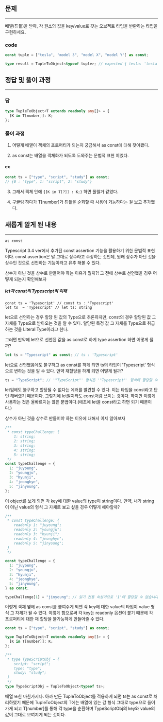 ## 문제

---

배열(튜플)을 받아, 각 원소의 값을 key/value로 갖는 오브젝트 타입을 반환하는 타입을 구현하세요.

### code

```ts
const tuple = ["tesla", "model 3", "model X", "model Y"] as const;

type result = TupleToObject<typeof tuple>; // expected { tesla: 'tesla', 'model 3': 'model 3', 'model X': 'model X', 'model Y': 'model Y'}
```

## 정답 및 풀이 과정

---

### 답

```ts
type TupleToObject<T extends readonly any[]> = {
  [K in T[number]]: K;
};
```

### 풀이 과정

1. 어떻게 배열이 객체의 프로퍼티가 되는지 궁금해서 as const에 대해 찾아봤다.

2. as const는 배열을 객체화가 되도록 도와주는 문법적 표현 이었다.

#### ex

```ts
const ts = ["type", "script", "study"] as const;
// {0 : "type", 1: "script", 2: "study"}
```

3. 그래서 객체 안에 `{[K in T[?]] : K;}` 하면 풀릴거 같았다.

4. 구글링 하다가 T[number]가 튜플을 순회할 때 사용이 가능하다는 걸 보고 추가했다.

## 새롭게 알게 된 내용

---

`as const`

Typescript 3.4 ver에서 추가된 const assertion 기능을 활용하기 위한 문법적 표현이다. const assertion은 말 그대로 상수라고 주장하는 것인데, 원래 상수가 아닌 것을 상수인 것으로 선언하는 기능이라고 유추 해볼 수 있다.

상수가 아닌 것을 상수로 만들어야 하는 이유가 뭘까?! 그 전에 상수로 선언했을 경우 어떻게 되는지 확인해보자

##### let과 const의 Typescript적 이해

```
const ts = 'Typescript' // const ts : 'Typescript'
let ts  = 'Typescript' // let ts: string
```

let으로 선언하는 경우 할당 된 값의 Type으로 추론하지만, const의 경우 할당된 값 그 자체를 Type으로 받아오는 것을 알 수 있다. 할당된 특정 값 그 자체를 Type으로 취급하는 것을 Literal Type이라고 한다.

그러면 만약에 let으로 선언된 값을 as const로 하게 type assertion 하면 어떻게 될까?

```ts
let ts = "Typescript" as const; // ts : 'Typescript'
```

let으로 선언했음에도 불구하고 as const를 하게 되면 ts의 타입이 'Typescript' 형식으로 변하는 것을 알 수 있다. 만약 재할당을 하게 되면 어떻게 될까?

```ts
ts = "TypeScript"; // '"TypeScript"' 형식은 '"Typescript"' 형식에 할당할 수 없습니다.
```

let임에도 불구하고 할당될 수 없다는 에러를 발견할 수 있다. 이는 타입을 const라고 단언 해버렸기 때문이다. 그렇기에 let일지라도 const처럼 쓰이는 것이다. 하지만 이렇게 사용하는 것은 올바르지는 않은 문법이다.(애초에 let을 const라고 하면 되기 때문이다.)

상수가 아닌 것을 상수로 만들어야 하는 이유에 대해서 이제 알아보자

```ts
/**
 * const typeChallenge: {
    1: string;
    2: string;
    3: string;
    4: string;
    5: string;
 */
const typeChallenge = {
  1: "juyoung",
  2: "youngju",
  3: "hyunji",
  4: "jeonghye",
  5: "jinyoung",
};
```

이 object를 보게 되면 각 key에 대한 value의 type이 string이다. 만약, 내가 string이 아닌 value의 형식 그 자체로 보고 싶을 경우 어떻게 해야할까?

```ts
/**
 * const typeChallenge: {
    readonly 1: "juyoung";
    readonly 2: "youngju";
    readonly 3: "hyunji";
    readonly 4: "jeonghye";
    readonly 5: "jinyoung";
 }  
 */

const typeChallenge = {
  1: "juyoung",
  2: "youngju",
  3: "hyunji",
  4: "jeonghye",
  5: "jinyoung",
} as const;

typeChallenge[1] = "jinyoung"; // 읽기 전용 속성이므로 '1'에 할당할 수 없습니다.
```

이렇게 객체 옆에 as const를 붙여주게 되면 각 key에 대한 value의 타입이 value 형식 그 자체가 될 수 있다. 이렇게 함으로써 각 key는 readonly 옵션이 붙기 때문에 각 프로퍼티에 대한 재 할당을 불가능하게 만들어줄 수 있다.

```ts
const ts = ["type", "script", "study"] as const;

type TupleToObject<T extends readonly any[]> = {
  [K in T[number]]: K;
};

/**
 * type TypeScriptObj = {
    script: "script";
    type: "type";
    study: "study";
 }
 */
type TypeScriptObj = TupleToObject<typeof ts>;
```

배열 또한 마찬가지다. 아까 만든 TupleToObject를 적용하게 되면 ts는 as const로 처리하였기 때문에 TupleToObject의 T에는 배열에 있는 값 형식 그대로 type으로 들어가게 되고 T[number]를 통해 각 type을 순환하며 TypeScriptObj의 key와 value의 값이 그대로 보여지게 되는 것이다.
